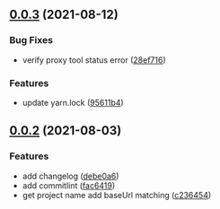 ## [0.0.3](https://github.com/winex-proxy/winex-proxy-cli/compare/v0.0.2...v0.0.3) (2021-08-12)


### Bug Fixes

* verify proxy tool status error ([28ef716](https://github.com/winex-proxy/winex-proxy-cli/commit/28ef7166414f7dce40d5fed2e505b2d3dc159aaf))


### Features

* update yarn.lock ([95611b4](https://github.com/winex-proxy/winex-proxy-cli/commit/95611b4478b669ed78e9e56adbae563514fcf3ec))



## [0.0.2](https://github.com/winex-proxy/winex-proxy-cli/compare/fac6419d313760359c6d837ed00af3fc36d20b4a...v0.0.2) (2021-08-03)


### Features

* add changelog ([debe0a6](https://github.com/winex-proxy/winex-proxy-cli/commit/debe0a692cf7c33daf6aaf8d129b63b35dde3778))
* add commitlint ([fac6419](https://github.com/winex-proxy/winex-proxy-cli/commit/fac6419d313760359c6d837ed00af3fc36d20b4a))
* get project name add baseUrl matching ([c236454](https://github.com/winex-proxy/winex-proxy-cli/commit/c2364545396a7d33bfe56c216574cd11626cd2ab))




